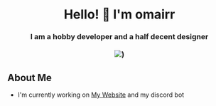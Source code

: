 <h1 align="center">Hello! 👋 I'm omairr</h1>
<h3 align="center">
  I am a hobby developer and a half decent designer 
  <br />
  <br />
  <a href="https://discord.com/users/779442220104417280"><img src="https://lanyard.cnrad.dev/api/779442220104417280"></a>)
</h3>

## About Me

- I'm currently working on [My Website](https://omaiirr.github.io) and my discord bot

<!--
**omaiirr/omaiirr** is a ✨ _special_ ✨ repository because its `README.md` (this file) appears on your GitHub profile.

Here are some ideas to get you started:

- 🔭 I’m currently working on ...
- 🌱 I’m currently learning ...
- 👯 I’m looking to collaborate on ...
- 🤔 I’m looking for help with ...
- 💬 Ask me about ...
- 📫 How to reach me: ...
- 😄 Pronouns: ...
- ⚡ Fun fact: ...
-->
